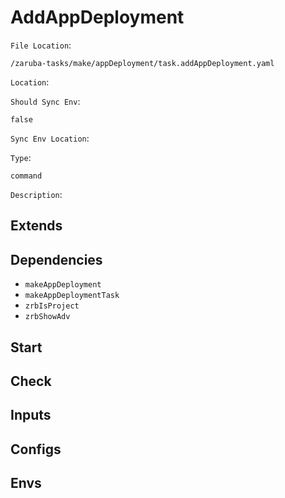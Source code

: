 
# AddAppDeployment

`File Location`:

    /zaruba-tasks/make/appDeployment/task.addAppDeployment.yaml


`Location`:




`Should Sync Env`:

    false


`Sync Env Location`:




`Type`:

    command


`Description`:





## Extends




## Dependencies

* `makeAppDeployment`
* `makeAppDeploymentTask`
* `zrbIsProject`
* `zrbShowAdv`


## Start




## Check




## Inputs


## Configs


## Envs